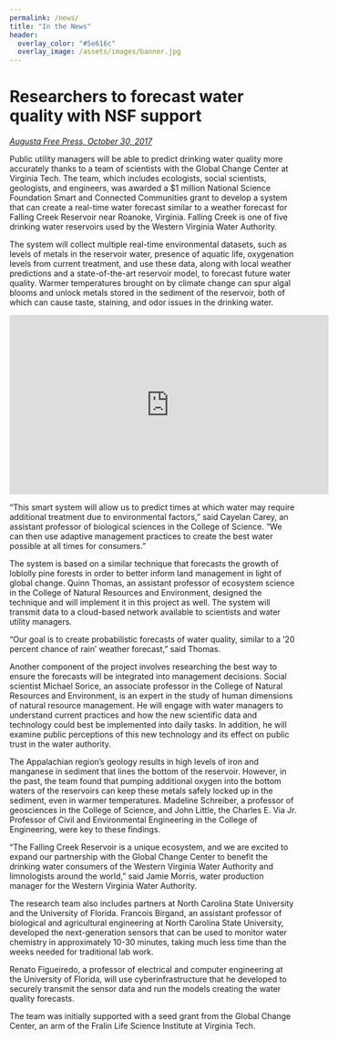 ```yaml
---
permalink: /news/
title: "In the News"
header:
  overlay_color: "#5e616c"
  overlay_image: /assets/images/banner.jpg
---
```


# Researchers to forecast water quality with NSF support

*[Augusta Free Press, October 30, 2017](http://augustafreepress.com/researchers-forecast-water-quality-nsf-support/)*
 
Public utility managers will be able to predict drinking water quality more accurately thanks to a team of scientists with the Global Change Center at Virginia Tech. The team, which includes ecologists, social scientists, geologists, and engineers, was awarded a $1 million National Science Foundation Smart and Connected Communities grant to develop a system that can create a real-time water forecast similar to a weather forecast for Falling Creek Reservoir near Roanoke, Virginia. Falling Creek is one of five drinking water reservoirs used by the Western Virginia Water Authority.
 
The system will collect multiple real-time environmental datasets, such as levels of metals in the reservoir water, presence of aquatic life, oxygenation levels from current treatment, and use these data, along with local weather predictions and a state-of-the-art reservoir model, to forecast future water quality. Warmer temperatures brought on by climate change can spur algal blooms and unlock metals stored in the sediment of the reservoir, both of which can cause taste, staining, and odor issues in the drinking water.

<iframe width="560" height="315" src="https://www.youtube-nocookie.com/embed/JDkLdYjWlfU?controls=0&amp;showinfo=0" frameborder="0" allowfullscreen></iframe><br />

“This smart system will allow us to predict times at which water may require additional treatment due to environmental factors,” said Cayelan Carey, an assistant professor of biological sciences in the College of Science. “We can then use adaptive management practices to create the best water possible at all times for consumers.”

The system is based on a similar technique that forecasts the growth of loblolly pine forests in order to better inform land management in light of global change. Quinn Thomas, an assistant professor of ecosystem science in the College of Natural Resources and Environment, designed the technique and will implement it in this project as well. The system will transmit data to a cloud-based network available to scientists and water utility managers.

“Our goal is to create probabilistic forecasts of water quality, similar to a ’20 percent chance of rain’ weather forecast,” said Thomas.

Another component of the project involves researching the best way to ensure the forecasts will be integrated into management decisions.  Social scientist Michael Sorice, an associate professor in the College of Natural Resources and Environment, is an expert in the study of human dimensions of natural resource management. He will engage with water managers to understand current practices and how the new scientific data and technology could best be implemented into daily tasks. In addition, he will examine public perceptions of this new technology and its effect on public trust in the water authority.

The Appalachian region’s geology results in high levels of iron and manganese in sediment that lines the bottom of the reservoir. However, in the past, the team found that pumping additional oxygen into the bottom waters of the reservoirs can keep these metals safely locked up in the sediment, even in warmer temperatures. Madeline Schreiber, a professor of geosciences in the College of Science, and John Little, the Charles E. Via Jr. Professor of Civil and Environmental Engineering in the College of Engineering, were key to these findings.

“The Falling Creek Reservoir is a unique ecosystem, and we are excited to expand our partnership with the Global Change Center to benefit the drinking water consumers of the Western Virginia Water Authority and limnologists around the world,” said Jamie Morris, water production manager for the Western Virginia Water Authority.

The research team also includes partners at North Carolina State University and the University of Florida. Francois Birgand, an assistant professor of biological and agricultural engineering at North Carolina State University, developed the next-generation sensors that can be used to monitor water chemistry in approximately 10-30 minutes, taking much less time than the weeks needed for traditional lab work.

Renato Figueiredo, a professor of electrical and computer engineering at the University of Florida, will use cyberinfrastructure that he developed to securely transmit the sensor data and run the models creating the water quality forecasts.

The team was initially supported with a seed grant from the Global Change Center, an arm of the Fralin Life Science Institute at Virginia Tech.